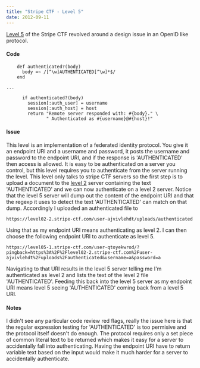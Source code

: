 ```yaml
---
title: "Stripe CTF - Level 5"
date: 2012-09-11
---
```

<div xmlns="http://www.w3.org/1999/xhtml"><div><p><a href="https://stripe-ctf.com/levels/5">Level 5</a> of the Stripe CTF revolved around a design issue in an OpenID like protocol.
  </p><h4>
    Code
  </h4><pre><code>    def authenticated?(body)<br />      body =~ /[^\w]AUTHENTICATED[^\w]*$/<br />    end<br /><br />...<br /><br />      if authenticated?(body)<br />        session[:auth_user] = username<br />        session[:auth_host] = host<br />        return "Remote server responded with: #{body}." \<br />               " Authenticated as #{username}@#{host}!"</code></pre><h4>
    Issue
  </h4><p>
    This level is an implementation of a federated identity protocol. You give it an endpoint URI and a username and password, it posts the username and password to the endpoint URI, and if the
    response is 'AUTHENTICATED' then access is allowed. It is easy to be authenticated on a server you control, but this level requires you to authenticate from the server running the level. This
    level only talks to stripe CTF servers so the first step is to upload a document to the <a href="http://deletethis.net/dave/?uri=http%3A%2F%2Fdavescoolblog.blogspot.com%2F2012%2F09%2Fstripe-ctf-input-validation-levels-1-2.html">level 2</a> server containing the text 'AUTHENTICATED' and we
    can now authenticate on a level 2 server. Notice that the level 5 server will dump out the content of the endpoint URI and that the regexp it uses to detect the text 'AUTHENTICATED' can match on
    that dump. Accordingly I uploaded an authenticated file to
  </p><pre><code>https://level02-2.stripe-ctf.com/user-ajvivlehdt/uploads/authenticated</code></pre>Using that as my endpoint URI means authenticating as level 2. I can then choose the following endpoint
  URI to authenticate as level 5.
  <pre><code>https://level05-1.stripe-ctf.com/user-qtoyekwrod/?pingback=https%3A%2F%2Flevel02-2.stripe-ctf.com%2Fuser-ajvivlehdt%2Fuploads%2Fauthenticated&amp;username=a&amp;password=a</code></pre>Navigating
  to that URI results in the level 5 server telling me I'm authenticated as level 2 and lists the text of the level 2 file 'AUTHENTICATED'. Feeding this back into the level 5 server as my endpoint
  URI means level 5 seeing 'AUTHENTICATED' coming back from a level 5 URI.
  <h4>
    Notes
  </h4><p>
    I didn't see any particular code review red flags, really the issue here is that the regular expression testing for 'AUTHENTICATED' is too permisive and the protocol itself doesn't do enough. The
    protocol requires only a set piece of common literal text to be returned which makes it easy for a server to accidentally fall into authenticating. Having the endpoint URI have to return variable
    text based on the input would make it much harder for a server to accidentally authenticate.
  </p></div></div>
